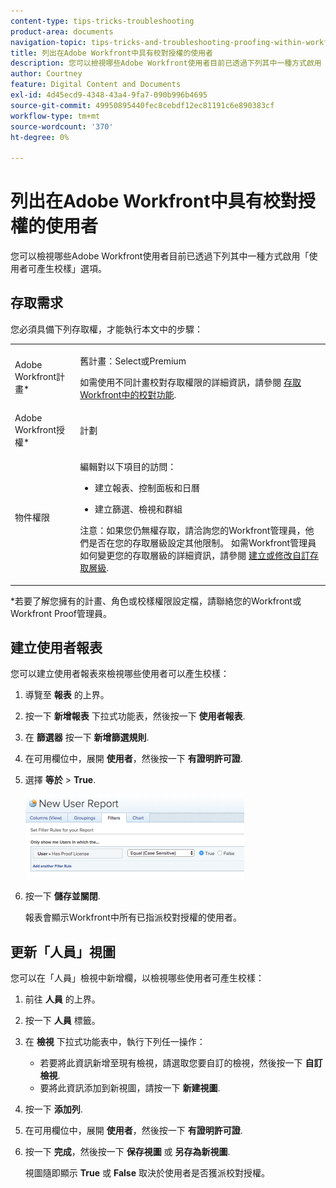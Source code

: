 ```yaml
---
content-type: tips-tricks-troubleshooting
product-area: documents
navigation-topic: tips-tricks-and-troubleshooting-proofing-within-workfront
title: 列出在Adobe Workfront中具有校對授權的使用者
description: 您可以檢視哪些Adobe Workfront使用者目前已透過下列其中一種方式啟用「使用者可產生校樣」選項。
author: Courtney
feature: Digital Content and Documents
exl-id: 4d45ecd9-4348-43a4-9fa7-090b996b4695
source-git-commit: 49950895440fec8cebdf12ec81191c6e890383cf
workflow-type: tm+mt
source-wordcount: '370'
ht-degree: 0%

---
```


# 列出在Adobe Workfront中具有校對授權的使用者

您可以檢視哪些Adobe Workfront使用者目前已透過下列其中一種方式啟用「使用者可產生校樣」選項。

## 存取需求

您必須具備下列存取權，才能執行本文中的步驟：

<table style="table-layout:auto"> 
 <col> 
 <col> 
 <tbody> 
  <tr> 
   <td role="rowheader">Adobe Workfront計畫*</td> 
   <td> <p>舊計畫：Select或Premium</p> <p>如需使用不同計畫校對存取權限的詳細資訊，請參閱 <a href="/help/quicksilver/administration-and-setup/manage-workfront/configure-proofing/access-to-proofing-functionality.md" class="MCXref xref">存取Workfront中的校對功能</a>.</p> </td> 
  </tr> 
  <tr> 
   <td role="rowheader">Adobe Workfront授權*</td> 
   <td> <p>計劃</p> </td> 
  </tr> 
  <tr> 
   <td role="rowheader">物件權限</td> 
   <td> <p>編輯對以下項目的訪問：</p> 
    <ul> 
     <li> <p>建立報表、控制面板和日曆</p> </li> 
     <li> <p>建立篩選、檢視和群組</p> </li> 
    </ul> <p>注意：如果您仍無權存取，請洽詢您的Workfront管理員，他們是否在您的存取層級設定其他限制。 如需Workfront管理員如何變更您的存取層級的詳細資訊，請參閱 <a href="../../../administration-and-setup/add-users/configure-and-grant-access/create-modify-access-levels.md" class="MCXref xref">建立或修改自訂存取層級</a>.</p> </td> 
  </tr> 
 </tbody> 
</table>

&#42;若要了解您擁有的計畫、角色或校樣權限設定檔，請聯絡您的Workfront或Workfront Proof管理員。

## 建立使用者報表

您可以建立使用者報表來檢視哪些使用者可以產生校樣：

1. 導覽至 **報表** 的上界。
1. 按一下 **新增報表** 下拉式功能表，然後按一下 **使用者報表**.

1. 在 **篩選器** 按一下 **新增篩選規則**.

1. 在可用欄位中，展開 **使用者**，然後按一下 **有證明許可證**.

1. 選擇 **等於** > **True**.

   ![report_proflicenses.png](assets/report-prooflicenses-350x135.png)

1. 按一下 **儲存並關閉**.

   報表會顯示Workfront中所有已指派校對授權的使用者。

## 更新「人員」視圖

您可以在「人員」檢視中新增欄，以檢視哪些使用者可產生校樣：

1. 前往 **人員** 的上界。
1. 按一下 **人員** 標籤。
1. 在 **檢視** 下拉式功能表中，執行下列任一操作：

   * 若要將此資訊新增至現有檢視，請選取您要自訂的檢視，然後按一下 **自訂檢視**.
   * 要將此資訊添加到新視圖，請按一下 **新建視圖**.

1. 按一下 **添加列**.
1. 在可用欄位中，展開 **使用者**，然後按一下 **有證明許可證**.

1. 按一下 **完成**，然後按一下 **保存視圖** 或 **另存為新視圖**.

   視圖隨即顯示 **True** 或 **False** 取決於使用者是否獲派校對授權。
